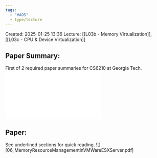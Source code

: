 ```yaml
---
tags:
  - "#AOS"
  - type/lecture
---
```

Created: 2025-01-25 13:36
Lecture: [[L03b - Memory Virtualization]], [[L03c - CPU & Device Virtualization]]

## Paper Summary:
First of 2 required paper summaries for CS6210 at Georgia Tech.
![](PaperSummary-MemoryResourceManagementinVMwareESXServer.pdf)

## Paper:
See underlined sections for quick reading.
![][06_MemoryResourceManagementinVMWareESXServer.pdf]